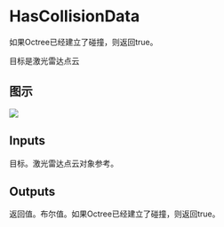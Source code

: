 # HasCollisionData

如果Octree已经建立了碰撞，则返回true。

目标是激光雷达点云

## 图示

![]($-20221218-19431651.png)

## Inputs

目标。激光雷达点云对象参考。  

## Outputs

返回值。布尔值。如果Octree已经建立了碰撞，则返回true。
